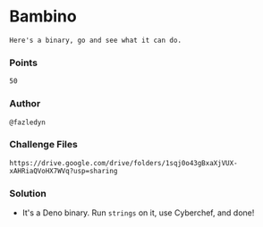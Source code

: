 # Bambino
```
Here's a binary, go and see what it can do.
```

### Points
```
50
```

### Author
```
@fazledyn
```

### Challenge Files
```
https://drive.google.com/drive/folders/1sqj0o43gBxaXjVUX-xAHRiaQVoHX7WVq?usp=sharing
```

### Solution
- It's a Deno binary. Run `strings` on it, use Cyberchef, and done!
